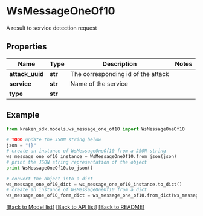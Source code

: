 # WsMessageOneOf10

A result to service detection request

## Properties
Name | Type | Description | Notes
------------ | ------------- | ------------- | -------------
**attack_uuid** | **str** | The corresponding id of the attack | 
**service** | **str** | Name of the service | 
**type** | **str** |  | 

## Example

```python
from kraken_sdk.models.ws_message_one_of10 import WsMessageOneOf10

# TODO update the JSON string below
json = "{}"
# create an instance of WsMessageOneOf10 from a JSON string
ws_message_one_of10_instance = WsMessageOneOf10.from_json(json)
# print the JSON string representation of the object
print WsMessageOneOf10.to_json()

# convert the object into a dict
ws_message_one_of10_dict = ws_message_one_of10_instance.to_dict()
# create an instance of WsMessageOneOf10 from a dict
ws_message_one_of10_form_dict = ws_message_one_of10.from_dict(ws_message_one_of10_dict)
```
[[Back to Model list]](../README.md#documentation-for-models) [[Back to API list]](../README.md#documentation-for-api-endpoints) [[Back to README]](../README.md)


